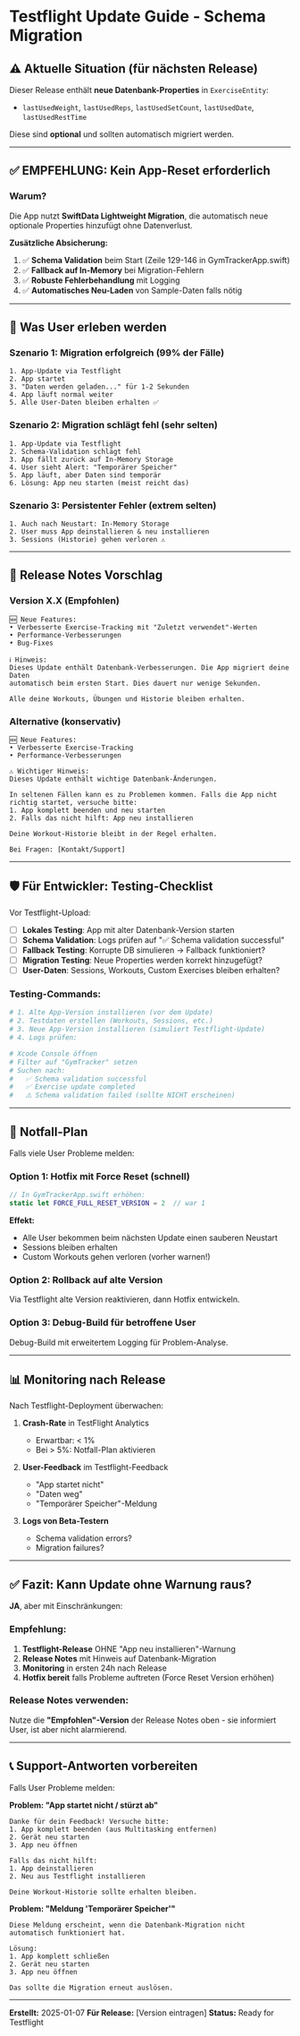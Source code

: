 # Testflight Update Guide - Schema Migration

## ⚠️ Aktuelle Situation (für nächsten Release)

Dieser Release enthält **neue Datenbank-Properties** in `ExerciseEntity`:
- `lastUsedWeight`, `lastUsedReps`, `lastUsedSetCount`, `lastUsedDate`, `lastUsedRestTime`

Diese sind **optional** und sollten automatisch migriert werden.

---

## ✅ EMPFEHLUNG: Kein App-Reset erforderlich

### **Warum?**

Die App nutzt **SwiftData Lightweight Migration**, die automatisch neue optionale Properties hinzufügt ohne Datenverlust.

**Zusätzliche Absicherung:**
1. ✅ **Schema Validation** beim Start (Zeile 129-146 in GymTrackerApp.swift)
2. ✅ **Fallback auf In-Memory** bei Migration-Fehlern
3. ✅ **Robuste Fehlerbehandlung** mit Logging
4. ✅ **Automatisches Neu-Laden** von Sample-Daten falls nötig

---

## 📱 Was User erleben werden

### **Szenario 1: Migration erfolgreich (99% der Fälle)**
```
1. App-Update via Testflight
2. App startet
3. "Daten werden geladen..." für 1-2 Sekunden
4. App läuft normal weiter
5. Alle User-Daten bleiben erhalten ✅
```

### **Szenario 2: Migration schlägt fehl (sehr selten)**
```
1. App-Update via Testflight
2. Schema-Validation schlägt fehl
3. App fällt zurück auf In-Memory Storage
4. User sieht Alert: "Temporärer Speicher"
5. App läuft, aber Daten sind temporär
6. Lösung: App neu starten (meist reicht das)
```

### **Szenario 3: Persistenter Fehler (extrem selten)**
```
1. Auch nach Neustart: In-Memory Storage
2. User muss App deinstallieren & neu installieren
3. Sessions (Historie) gehen verloren ⚠️
```

---

## 📝 Release Notes Vorschlag

### **Version X.X (Empfohlen)**

```
🆕 Neue Features:
• Verbesserte Exercise-Tracking mit "Zuletzt verwendet"-Werten
• Performance-Verbesserungen
• Bug-Fixes

ℹ️ Hinweis:
Dieses Update enthält Datenbank-Verbesserungen. Die App migriert deine Daten
automatisch beim ersten Start. Dies dauert nur wenige Sekunden.

Alle deine Workouts, Übungen und Historie bleiben erhalten.
```

### **Alternative (konservativ)**

```
🆕 Neue Features:
• Verbesserte Exercise-Tracking
• Performance-Verbesserungen

⚠️ Wichtiger Hinweis:
Dieses Update enthält wichtige Datenbank-Änderungen.

In seltenen Fällen kann es zu Problemen kommen. Falls die App nicht
richtig startet, versuche bitte:
1. App komplett beenden und neu starten
2. Falls das nicht hilft: App neu installieren

Deine Workout-Historie bleibt in der Regel erhalten.

Bei Fragen: [Kontakt/Support]
```

---

## 🛡️ Für Entwickler: Testing-Checklist

Vor Testflight-Upload:

- [ ] **Lokales Testing**: App mit alter Datenbank-Version starten
- [ ] **Schema Validation**: Logs prüfen auf "✅ Schema validation successful"
- [ ] **Fallback Testing**: Korrupte DB simulieren → Fallback funktioniert?
- [ ] **Migration Testing**: Neue Properties werden korrekt hinzugefügt?
- [ ] **User-Daten**: Sessions, Workouts, Custom Exercises bleiben erhalten?

### Testing-Commands:

```bash
# 1. Alte App-Version installieren (vor dem Update)
# 2. Testdaten erstellen (Workouts, Sessions, etc.)
# 3. Neue App-Version installieren (simuliert Testflight-Update)
# 4. Logs prüfen:

# Xcode Console öffnen
# Filter auf "GymTracker" setzen
# Suchen nach:
#   ✅ Schema validation successful
#   ✅ Exercise update completed
#   ⚠️ Schema validation failed (sollte NICHT erscheinen)
```

---

## 🚨 Notfall-Plan

Falls viele User Probleme melden:

### **Option 1: Hotfix mit Force Reset (schnell)**

```swift
// In GymTrackerApp.swift erhöhen:
static let FORCE_FULL_RESET_VERSION = 2  // war 1
```

**Effekt:**
- Alle User bekommen beim nächsten Update einen sauberen Neustart
- Sessions bleiben erhalten
- Custom Workouts gehen verloren (vorher warnen!)

### **Option 2: Rollback auf alte Version**

Via Testflight alte Version reaktivieren, dann Hotfix entwickeln.

### **Option 3: Debug-Build für betroffene User**

Debug-Build mit erweitertem Logging für Problem-Analyse.

---

## 📊 Monitoring nach Release

Nach Testflight-Deployment überwachen:

1. **Crash-Rate** in TestFlight Analytics
   - Erwartbar: < 1%
   - Bei > 5%: Notfall-Plan aktivieren

2. **User-Feedback** im Testflight-Feedback
   - "App startet nicht"
   - "Daten weg"
   - "Temporärer Speicher"-Meldung

3. **Logs von Beta-Testern**
   - Schema validation errors?
   - Migration failures?

---

## ✅ Fazit: Kann Update ohne Warnung raus?

**JA**, aber mit Einschränkungen:

### **Empfehlung:**

1. **Testflight-Release** OHNE "App neu installieren"-Warnung
2. **Release Notes** mit Hinweis auf Datenbank-Migration
3. **Monitoring** in ersten 24h nach Release
4. **Hotfix bereit** falls Probleme auftreten (Force Reset Version erhöhen)

### **Release Notes verwenden:**

Nutze die **"Empfohlen"-Version** der Release Notes oben - sie informiert User,
ist aber nicht alarmierend.

---

## 📞 Support-Antworten vorbereiten

Falls User Probleme melden:

**Problem: "App startet nicht / stürzt ab"**
```
Danke für dein Feedback! Versuche bitte:
1. App komplett beenden (aus Multitasking entfernen)
2. Gerät neu starten
3. App neu öffnen

Falls das nicht hilft:
1. App deinstallieren
2. Neu aus Testflight installieren

Deine Workout-Historie sollte erhalten bleiben.
```

**Problem: "Meldung 'Temporärer Speicher'"**
```
Diese Meldung erscheint, wenn die Datenbank-Migration nicht
automatisch funktioniert hat.

Lösung:
1. App komplett schließen
2. Gerät neu starten
3. App neu öffnen

Das sollte die Migration erneut auslösen.
```

---

**Erstellt:** 2025-01-07
**Für Release:** [Version eintragen]
**Status:** Ready for Testflight
